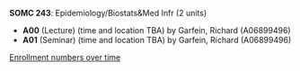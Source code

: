 **SOMC 243**: Epidemiology/Biostats&Med Infr (2 units)

- **A00** (Lecture) (time and location TBA) by Garfein, Richard (A06899496)
- **A01** (Seminar) (time and location TBA) by Garfein, Richard (A06899496)

[Enrollment numbers over time](./SOMC243.tsv)
